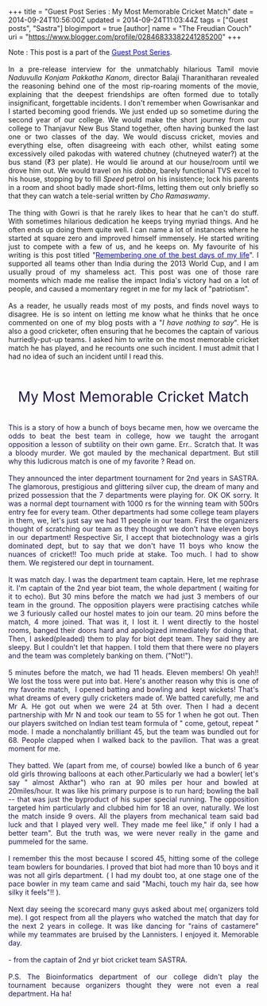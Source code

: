 +++
title = "Guest Post Series : My Most Memorable Cricket Match"
date = 2014-09-24T10:56:00Z
updated = 2014-09-24T11:03:44Z
tags = ["Guest posts", "Sastra"]
blogimport = true 
[author]
	name = "The Freudian Couch"
	uri = "https://www.blogger.com/profile/02846833382241285200"
+++

<div dir="ltr" style="text-align: left;" trbidi="on">
<div style="text-align: justify;">
Note : This post is a part of the <a href="http://adarsh89.blogspot.com/2014/09/guest-posts-series.html" target="_blank"><span style="color: blue;">Guest Post Series</span></a>.<br />
<br />
In a pre-release interview for the unmatchably hilarious Tamil movie <i>Naduvulla Konjam Pakkatha Kanom</i>, director Balaji Tharanitharan revealed the reasoning behind one of the most rip-roaring moments of the movie, explaining that the deepest friendships are often formed due to totally insignificant, forgettable incidents. I don't remember when Gowrisankar and I started becoming good friends. We just ended up so sometime during the second year of our college. We would make the short journey from our college to Thanjavur New Bus Stand together, often having bunked the last one or two classes of the day. We would discuss cricket, movies and everything else, often disagreeing with each other, whilst eating some excessively oiled pakodas with watered chutney (chutneyed water?) at the bus stand (₹3 per plate). He would lie around at our house/room until we drove him out. We would travel on his <i>dabba</i>, barely functional TVS excel to his house, stopping by to fill <i>Speed </i>petrol&nbsp;on his insistence; lock his parents in a room and shoot badly made short-films, letting them out only briefly so that they can watch a tele-serial written by <i>Cho Ramaswamy</i>.</div>
<div>
<div style="text-align: justify;">
<br /></div>
</div>
<div>
<div style="text-align: justify;">
The thing with Gowri is that he rarely likes to hear that he can't do stuff. With sometimes hilarious dedication he keeps trying myriad things. And he often ends up doing them quite well. I can name a lot of instances where he started at square zero and improved himself immensely. He started writing just to compete with a few of us, and he keeps on. My favourite of his writing is this post titled "<a href="http://life-s-beautiful.blogspot.com/2012/04/remembering-one-of-best-day-of-my-life.html" target="_blank"><span style="color: blue;">Remembering one of the best days of my life</span></a>". I supported all teams other than India during the 2013 World Cup, and I am usually proud of my shameless act. This post was one of those rare moments which made me realise the impact India's victory had on a lot of people, and caused a momentary regret in me for my lack of "patriotism".<br />
<br />
As a reader, he usually reads most of my posts, and finds novel ways to disagree. He is so intent on letting me know what he thinks that he once commented on one of my blog posts with a "<i>I have nothing to say</i>". He is also a good cricketer, often ensuring that he becomes the captain of various hurriedly-put-up teams. I asked him to write on the most memorable cricket match he has played, and he recounts one such incident. I must admit that I had no idea of such an incident until I read this.</div>
<div style="text-align: justify;">
<br /></div>
<h1>
<div style="text-align: justify;">
<div style="text-align: center;">
<span style="font-weight: normal;"><span style="color: #20124d;">My Most Memorable Cricket Match</span></span></div>
</div>
</h1>
<div style="text-align: justify;">
<br /></div>
<div style="text-align: justify;">
<span style="color: #20124d;">This is a story of how a bunch of boys became men, how we overcame the odds to beat the best team in college, how we taught the arrogant opposition a lesson of subtility on their own game. Err.. Scratch that. It was a bloody murder. We got mauled by the mechanical department. But still why this ludicrous match is one of my favorite ? Read on.</span></div>
<div style="text-align: justify;">
<span style="color: #20124d;"><br /></span></div>
<div style="text-align: justify;">
<span style="color: #20124d;">They announced the inter department tournament for 2nd years in SASTRA. The glamorous, prestigious and glittering silver cup, the dream of many and prized possession that the 7 departments were playing for. OK OK sorry. It was a normal dept tournament with 1000 rs for the winning team with 500rs entry fee for every team. Other departments had some college team players in them, we, let's just say we had 11 people in our team. First the organizers thought of scratching our team as they thought we don't have eleven boys in our department! Respective Sir, I accept that biotechnology was a girls dominated dept, but to say that we don't have 11 boys who know the nuances of cricket!! Too much pride at stake. Too much. I had to show them. We registered our dept in tournament.&nbsp;</span></div>
<div style="text-align: justify;">
<span style="color: #20124d;"><br /></span></div>
<div style="text-align: justify;">
<span style="color: #20124d;">It was match day. I was the department team captain. Here, let me rephrase it. I'm captain of the 2nd year biot team, the whole department ( waiting for it to echo). But 30 mins before the match we had just 3 members of our team in the ground. The opposition players were practising catches while we 3 furiously called our hostel mates to join our team. 20 mins before the match, 4 more joined. That was it, I lost it. I went directly to the hostel rooms, banged their doors hard and apologized immediately for doing that. Then, I asked(pleaded) them to play for biot dept team. They said they are sleepy. But I couldn't let that happen. I told them that there were no players and the team was completely banking on them. ("Not!").</span></div>
<div style="text-align: justify;">
<span style="color: #20124d;"><br /></span></div>
<div style="text-align: justify;">
<span style="color: #20124d;">5 minutes before the match, we had 11 heads. Eleven members! Oh yeah!! We lost the toss were put into bat. Here's another reason why this is one of my favorite match, &nbsp;I opened batting and bowling and &nbsp;kept wickets! That's what dreams of every gully cricketers made of. We batted carefully, me and Mr A. He got out when we were 24 at 5th over. Then I had a decent partnership with Mr N and took our team to 55 for 1 when he got out. Then our players switched on Indian test team formula of " come, getout, repeat " mode. I made a nonchalantly brilliant 45, but the team was bundled out for 68. People clapped when I walked back to the pavilion. That was a great moment for me.</span></div>
<div style="text-align: justify;">
<span style="color: #20124d;"><br /></span></div>
<div style="text-align: justify;">
<span style="color: #20124d;">They batted. We (apart from me, of course) bowled like a bunch of 6 year old girls throwing balloons at each other.Particularly we had a bowler( let's say " almost Akthar") who ran at 90 miles per hour and bowled at 20miles/hour. It was like his primary purpose is to run hard; bowling the ball -- that was just the byproduct of his super special running. The opposition targeted him particularly and clubbed him for 18 an over, naturally. We lost the match inside 9 overs. All the players from mechanical team said bad luck and that I played very well. They made me feel like," if only I had a better team". But the truth was, we were never really in the game and pummeled for the same.</span></div>
<div style="text-align: justify;">
<span style="color: #20124d;"><br /></span></div>
<div style="text-align: justify;">
<span style="color: #20124d;">I remember this the most because I scored 45, hitting some of the college team bowlers for boundaries. I proved that biot had more than 10 boys and it was not all girls department. ( I had my doubt too, at one stage one of the pace bowler in my team came and said "Machi, touch my hair da, see how silky it feels"!! ).</span></div>
<div style="text-align: justify;">
<span style="color: #20124d;"><br /></span></div>
<div style="text-align: justify;">
<span style="color: #20124d;">Next day seeing the scorecard many guys asked about me( organizers told me). I got respect from all the players who watched the match that day for the next 2 years in college. It was like dancing for "rains of castamere" while my teammates are bruised by the Lannisters. I enjoyed it. Memorable day.</span></div>
<div style="text-align: justify;">
<br /></div>
<div style="text-align: justify;">
<span style="color: #20124d;">- from the captain of 2nd yr biot cricket team SASTRA.</span></div>
<div style="text-align: justify;">
<span style="color: #20124d;"><br /></span></div>
<div style="text-align: justify;">
<span style="color: #20124d;">P.S. The Bioinformatics department of our college didn't play the tournament because organizers thought they were not even a real department. Ha ha!</span></div>
</div>
</div>


